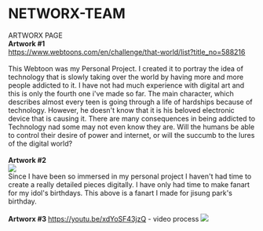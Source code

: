 # NETWORX-TEAM
ARTWORX PAGE
<br>
<strong> Artwork #1 </strong>
<br>
https://www.webtoons.com/en/challenge/that-world/list?title_no=588216
<br>
<br>
This Webtoon was my Personal Project. I created it to portray the idea of technology that is slowly taking over the world by having more and more people addicted to it. I have not had much experience with digital art and this is only the fourth one i've made so far. The main character, which describes almost every teen is going through a life of hardships because of technology. However, he doesn't know that it is his beloved electronic device that is causing it. There are many consequences in being addicted to Technology nad some may not even know they are. Will the humans be able to control their desire of power and internet, or will the succumb to the lures of the digital world?
<br>
<br>
<strong> Artwork #2 </strong>
<br>
<img src="https://instagram.fsac1-2.fna.fbcdn.net/v/t51.2885-15/e15/s480x480/156184857_2269644689834961_3598241644428458615_n.jpg?tp=1&_nc_ht=instagram.fsac1-2.fna.fbcdn.net&_nc_cat=109&_nc_ohc=4FeP3zY9TVcAX8bhQJA&oh=a5ea351f6da451d432167e9b121493a9&oe=60685A0F&ig_cache_key=MjUyMDgyNDMzMDkzNjI3MjIwMg%3D%3D.2">
<br>
Since I have been so immersed in my personal project I haven't had time to create a really detailed pieces digitally. I have only had time to make fanart for my idol's birthdays. This above is a fanart I made for jisung park's birthday. 
<br>
<br>
<strong> Artworx #3 </strong>
https://youtu.be/xdYoSF43jzQ - video process
<img src="https://instagram.fsac1-2.fna.fbcdn.net/v/t51.2885-15/e35/p480x480/159259194_110828654300143_4337265683701342794_n.jpg?tp=1&_nc_ht=instagram.fsac1-2.fna.fbcdn.net&_nc_cat=107&_nc_ohc=G4f6qkLt-1EAX_mrEzv&oh=ee62698968d15b06f6538d696a05debc&oe=6072DB5A&ig_cache_key=MjUyNTg5NzE0OTIzMTQyMDU5NA%3D%3D.2">

